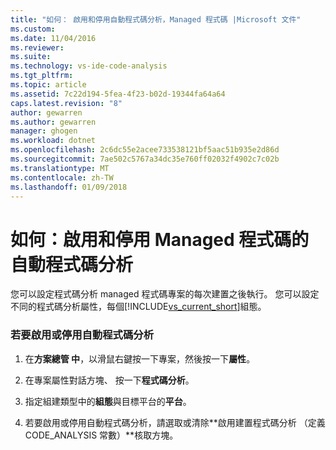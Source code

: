 ```yaml
---
title: "如何： 啟用和停用自動程式碼分析，Managed 程式碼 |Microsoft 文件"
ms.custom: 
ms.date: 11/04/2016
ms.reviewer: 
ms.suite: 
ms.technology: vs-ide-code-analysis
ms.tgt_pltfrm: 
ms.topic: article
ms.assetid: 7c22d194-5fea-4f23-b02d-19344fa64a64
caps.latest.revision: "8"
author: gewarren
ms.author: gewarren
manager: ghogen
ms.workload: dotnet
ms.openlocfilehash: 2c6dc55e2acee733538121bf5aac51b935e2d86d
ms.sourcegitcommit: 7ae502c5767a34dc35e760ff02032f4902c7c02b
ms.translationtype: MT
ms.contentlocale: zh-TW
ms.lasthandoff: 01/09/2018
---
```

# <a name="how-to-enable-and-disable-automatic-code-analysis-for-managed-code"></a>如何：啟用和停用 Managed 程式碼的自動程式碼分析
您可以設定程式碼分析 managed 程式碼專案的每次建置之後執行。 您可以設定不同的程式碼分析屬性，每個[!INCLUDE[vs_current_short](../code-quality/includes/vs_current_short_md.md)]組態。  
  
### <a name="to-enable-or-disable-automatic-code-analysis"></a>若要啟用或停用自動程式碼分析  
  
1.  在**方案總管 中**，以滑鼠右鍵按一下專案，然後按一下**屬性**。  
  
2.  在專案屬性對話方塊、 按一下**程式碼分析**。  
  
3.  指定組建類型中的**組態**與目標平台的**平台**。  
  
4.  若要啟用或停用自動程式碼分析，請選取或清除**啟用建置程式碼分析 （定義 CODE_ANALYSIS 常數）**核取方塊。
